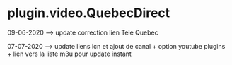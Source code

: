 # plugin.video.QuebecDirect

09-06-2020 --> update correction lien Tele Quebec

07-07-2020 --> update liens lcn et ajout de canal + option youtube plugins + lien vers la liste m3u pour update instant
